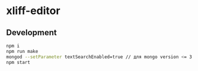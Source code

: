 # xliff-editor

## Development

```sh
npm i
npm run make
mongod --setParameter textSearchEnabled=true // для mongo version <= 3.2.7
npm start
```
